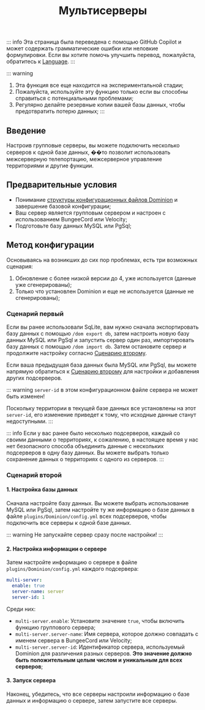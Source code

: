 ﻿---
title: Мультисерверы
createTime: 2025/02/24 16:08:34
permalink: /ru/doc/owner/other/multi-server/
---

::: info
Эта страница была переведена с помощью GitHub Copilot и может содержать грамматические ошибки или неловкие формулировки.
Если вы хотите помочь улучшить перевод, пожалуйста, обратитесь к [Language](/ru/doc/owner/config-ref/languages/).
:::

::: warning
1. Эта функция все еще находится на экспериментальной стадии;
2. Пожалуйста, используйте эту функцию только если вы способны справиться с потенциальными проблемами;
3. Регулярно делайте резервные копии вашей базы данных, чтобы предотвратить потерю данных;
:::

## Введение

Настроив групповые серверы, вы можете подключить несколько серверов к одной базе данных, ��то позволит использовать
межсерверную телепортацию, межсерверное управление территориями и другие функции.

## Предварительные условия

- Понимание [структуры конфигурационных файлов Dominion](/ru/doc/owner/config-ref/overview/) и завершение
  базовой конфигурации;
- Ваш сервер является групповым сервером и настроен с использованием BungeeCord или Velocity;
- Подготовьте базу данных MySQL или PgSql;

## Метод конфигурации

Основываясь на возникших до сих пор проблемах, есть три возможных сценария:

1. Обновление с более низкой версии до 4, уже используется (данные уже сгенерированы);
2. Только что установлен Dominion и еще не используется (данные не сгенерированы);

### Сценарий первый

Если вы ранее использовали SqLite, вам нужно сначала экспортировать базу данных с помощью `/dom export db`, затем настроить
новую базу данных MySQL или PgSql и запустить сервер один раз,
импортировать базу данных с помощью `/dom import db`.
Затем остановите сервер и продолжите настройку согласно [Сценарию второму](#Scenario-Two).

Если ваша предыдущая база данных была MySQL или PgSql, вы можете напрямую обратиться к [Сценарию второму](#Scenario-Two) для настройки
и добавления других подсерверов.

::: warning
`server-id` в этом конфигурационном файле сервера не может быть изменен!

Поскольку территории в текущей базе данных все установлены на этот `server-id`, его изменение приведет к тому, что исходные
данные станут недоступными.
:::

::: info
Если у вас ранее было несколько подсерверов, каждый со своими данными о территориях, к сожалению, в настоящее время у нас нет
безопасного способа объединить данные с нескольких подсерверов в одну базу данных.
Вы можете выбрать только сохранение данных о территориях с одного из серверов.
:::

### Сценарий второй

#### 1. Настройка базы данных

Сначала настройте базу данных. Вы можете выбрать использование MySQL или PgSql, затем настройте ту же информацию о базе данных
в файле `plugins/Dominion/config.yml` всех подсерверов, чтобы подключить все серверы к одной базе данных.

::: warning
Не запускайте сервер сразу после настройки!
:::

#### 2. Настройка информации о сервере

Затем настройте информацию о сервере в файле `plugins/Dominion/config.yml` каждого подсерверa:

```yaml
multi-server:
  enable: true
  server-name: server
  server-id: 1
```

Среди них:

- `multi-server.enable`: Установите значение `true`, чтобы включить функцию группового сервера;
- `multi-server.server-name`: Имя сервера, которое должно совпадать с именем сервера в BungeeCord или Velocity;
- `multi-server.server-id`: Идентификатор сервера, используемый Dominion для различения разных серверов. **Это значение должно быть положительным целым числом и уникальным для всех серверов**;

#### 3. Запуск сервера

Наконец, убедитесь, что все серверы настроили информацию о базе данных и информацию о сервере, затем запустите все серверы.


